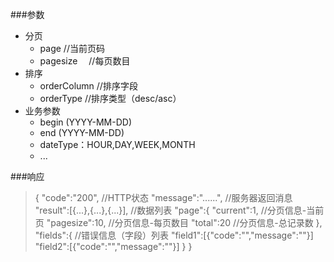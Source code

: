 ###参数

-   分页
    +   page        //当前页码
    +   pagesize　  //每页数目
-   排序
    +   orderColumn     //排序字段
    +   orderType       //排序类型（desc/asc）
-   业务参数
    +   begin (YYYY-MM-DD) 
    +   end (YYYY-MM-DD)
    +   dateType：HOUR,DAY,WEEK,MONTH    
    +   ...

###响应
<blockquote>
    {
        "code":"200",                 //HTTP状态  
        "message":"......",           //服务器返回消息
        "result":[{...},{...},{...}], //数据列表
        "page":{
            "current":1,     //分页信息-当前页
            "pagesize":10,   //分页信息-每页数目
            "total":20       //分页信息-总记录数
        },
        "fields":{          //错误信息（字段）列表
                "field1":[{"code":"","message":""}]
                "field2":[{"code":"","message":""}]
         }
    }
</blockquote>